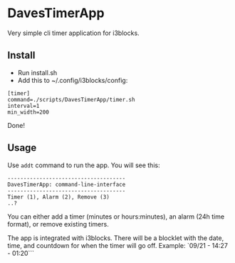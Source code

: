 # DavesTimerApp
Very simple cli timer application for i3blocks.

## Install
- Run install.sh
- Add this to ~/.config/i3blocks/config:

```config
[timer]
command=./scripts/DavesTimerApp/timer.sh
interval=1
min_width=200
```
Done!

## Usage
Use `addt` command to run the app.
You will see this:
```
-------------------------------------
DavesTimerApp: command-line-interface
-------------------------------------
Timer (1), Alarm (2), Remove (3)
..?
```
You can either add a timer (minutes or hours:minutes), an alarm (24h time format), or remove existing timers.

The app is integrated with i3blocks. There will be a blocklet with the date, time, and countdown for when the 
timer will go off. Example: `09/21 - 14:27 - 01:20```
